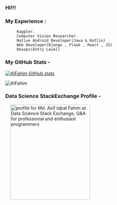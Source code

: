 ### Hi!!!
### My Experience : 
         Kaggler.
         Computer Vision Researcher.
         Native Android Developer(Java & Kotlin)
         Web Developer(Django , Flask , React , JS)
         Devops(Entry Level)
### My GitHub Stats -
  
   
   <!-- ![Github Stats By Md. Asif Iqbal Fahim](https://github-readme-stats.vercel.app/api?username=AIFahim&show_icons=true&title_color=fff&icon_color=79ff97&text_color=9f9f9f&bg_color=151515)  -->
    
  [![AIFahim GitHub stats](https://github-readme-stats.vercel.app/api?username=AIFahim)](https://github.com/anuraghazra/github-readme-stats)
  
   <p align="left"> <img src="https://komarev.com/ghpvc/?username=AIFahim" alt="AIFahim" /> </p>
 
 
### Data Science StackExchange Profile -
   
  &nbsp; &nbsp; <a href="https://datascience.stackexchange.com/users/109134/md-asif-iqbal-fahim?tab=profile"><img src="https://user-images.githubusercontent.com/33654834/106259183-133f9200-6249-11eb-95e4-c43ce2bd0d33.png" width="250" height="300" alt="profile for Md. Asif Iqbal Fahim at Data Science Stack Exchange, Q&amp;A for professional and enthusiast programmers" title="profile for Md. Asif Iqbal Fahim at Stack Change DS, Q&amp;A for professional and enthusiast Data Scientist"></a>

<!--
[![Top Langs](https://github-readme-stats.vercel.app/api/top-langs/?username=AIFahim&layout=compact)](https://github.com/anuraghazra/github-readme-stats)


 [![willianrod's wakatime stats](https://github-readme-stats.vercel.app/api/wakatime?username=AIFahim)](https://github.com/anuraghazra/github-readme-stats)
 
**AIFahim/AIFahim** is a ✨ _special_ ✨ repository because its `README.md` (this file) appears on your GitHub profile.

Here are some ideas to get you started:

- 🔭 I’m currently working on ...
- 🌱 I’m currently learning ...
- 👯 I’m looking to collaborate on ...
- 🤔 I’m looking for help with ...
- 💬 Ask me about ...
- 📫 How to reach me: ...
- 😄 Pronouns: ...
- ⚡ Fun fact: ...
-->
